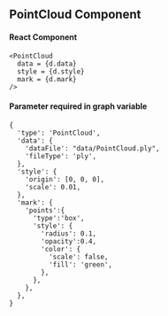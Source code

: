 ## PointCloud Component

#### React Component
```
<PointCloud 
  data = {d.data}
  style = {d.style}
  mark = {d.mark}
/>
```

#### Parameter required in graph variable
```
{
  'type': 'PointCloud',
  'data': {
    'dataFile': "data/PointCloud.ply",
    'fileType': 'ply',
  },
  'style': {
    'origin': [0, 0, 0],
    'scale': 0.01,
  },
  'mark': {
    'points':{
      'type':'box',
      'style': {
        'radius': 0.1,
        'opacity':0.4,
        'color': {
          'scale': false,
          'fill': 'green',
        },
      },
    },
  },
}
 ```
